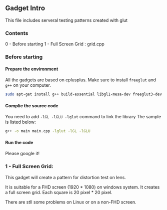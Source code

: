 ## Gadget Intro

This file includes serveral testing patterns created with glut

### Contents
0 - Before starting
1 - Full Screen Grid : grid.cpp

### Before starting

#### Prepare the environment
All the gadgets are based on cplusplus. Make sure to install `freeglut` and `g++` on your computer.

```sh
sudo apt-get install g++ build-essential libgl1-mesa-dev freeglut3-dev
```
#### Complie the source code

You need to add `-lGL -lGLU -lglut` command to link the library
The sample is listed below: 
```sh
g++ -o main main.cpp -lglut -lGL -lGLU
```

#### Run the code

Please google it!

### 1 - Full Screen Grid:
This gadget will create a pattern for distortion test on lens.

It is suitable for a FHD screen (1920 * 1080) on windows system. It creates a full screen grid. Each square is 20 pixel * 20 pixel.

There are stll some problems on Linux or on a non-FHD screen.

